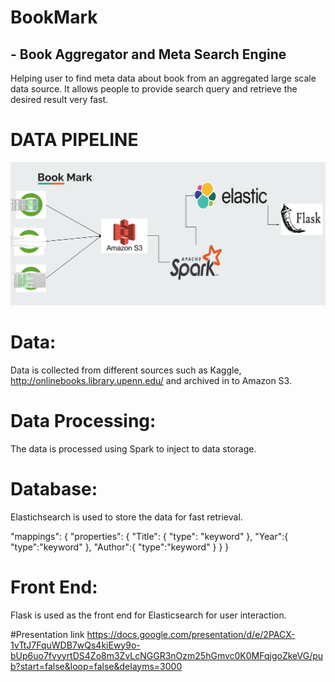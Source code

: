 # BookMark
## - Book Aggregator and Meta Search Engine
 
Helping user to find meta data about book from an aggregated large scale data source. It allows people to provide search query and retrieve the desired result very fast. 

# DATA PIPELINE
![](https://github.com/MariaChowdhury/BookMark/blob/master/pipeline.png)

# Data:
Data is collected from different sources such as Kaggle, http://onlinebooks.library.upenn.edu/ and archived in to Amazon S3.

# Data Processing:
The data is processed using Spark to inject to data storage.

# Database:
Elastichsearch is used to store the data for fast retrieval.

 "mappings": {
	          "properties": {
	            "Title": {
	              "type": "keyword"
	            },
		    "Year":{
		     "type":"keyword" 
		  },
		   "Author":{
		    "type":"keyword"
		  }
	          }
	        }

# Front End:
Flask is used as the front end for Elasticsearch for user interaction.

#Presentation link
https://docs.google.com/presentation/d/e/2PACX-1vTtJ7FquWDB7wQs4kiEwy9o-bUp6uo7fvyyrtDS4Zo8m3ZvLcNGGR3nOzm25hGmvc0K0MFqjgoZkeVG/pub?start=false&loop=false&delayms=3000
